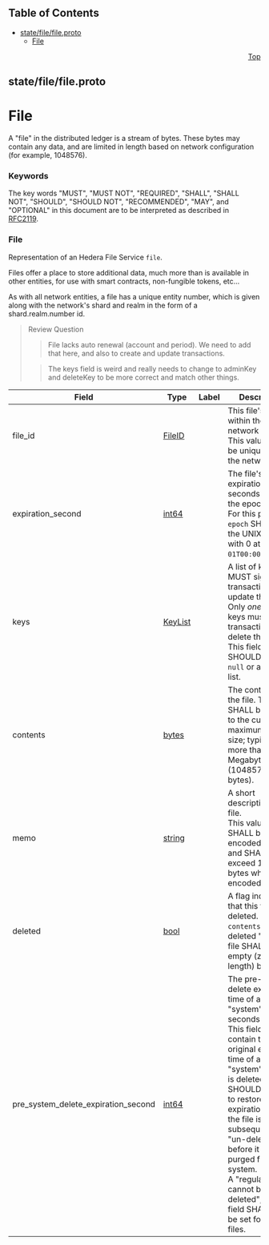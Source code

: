 ## Table of Contents

- [state/file/file.proto](#state_file_file-proto)
    - [File](#proto-File)
  



<a name="state_file_file-proto"></a>
<p align="right"><a href="#top">Top</a></p>

## state/file/file.proto
# File
A "file" in the distributed ledger is a stream of bytes. These bytes may contain any data, and
are limited in length based on network configuration (for example, 1048576).


### Keywords
The key words "MUST", "MUST NOT", "REQUIRED", "SHALL", "SHALL NOT",
"SHOULD", "SHOULD NOT", "RECOMMENDED", "MAY", and "OPTIONAL" in this
document are to be interpreted as described in [RFC2119](https://www.ietf.org/rfc/rfc2119).


<a name="proto-File"></a>

### File
Representation of an Hedera File Service `file`.

Files offer a place to store additional data, much more than is available in other entities,
for use with smart contracts, non-fungible tokens, etc...

As with all network entities, a file has a unique entity number, which is given along
with the network's shard and realm in the form of a shard.realm.number id.

> Review Question
>> File lacks auto renewal (account and period).  We need to add that here, and also to
>> create and update transactions.
>
>> The keys field is weird and really needs to change to adminKey and deleteKey to be more
>> correct and match other things.


| Field | Type | Label | Description |
| ----- | ---- | ----- | ----------- |
| file_id | [FileID](#proto-FileID) |  | This file's ID within the global network state.<br/> This value SHALL be unique within the network. |
| expiration_second | [int64](#int64) |  | The file's expiration time in seconds since the epoch.<br/> For this purpose, `epoch` SHALL be the UNIX epoch with 0 at `1970-01-01T00:00:00.000Z`. |
| keys | [KeyList](#proto-KeyList) |  | A list of keys that MUST sign any transaction to update this file.<br/> Only _one_ of these keys must sign a transaction to delete the file.<br/> This field SHOULD NOT be `null` or an empty list. |
| contents | [bytes](#bytes) |  | The contents of the file. This SHALL be limited to the current maximum file size; typically no more than 1 Megabyte (1048576 bytes). |
| memo | [string](#string) |  | A short description of the file.<br/> This value, if set, SHALL be encoded UTF-8 and SHALL NOT exceed 100 bytes when so encoded. |
| deleted | [bool](#bool) |  | A flag indicating that this file is deleted. The `contents` of a deleted "regular" file SHALL be an empty (zero length) bytes. |
| pre_system_delete_expiration_second | [int64](#int64) |  | The pre-system-delete expiration time of a deleted "system" file, in seconds.<br/> This field SHALL contain the original expiration time of a "system" file that is deleted. This SHOULD be used to restore that expiration time if the file is subsequently "un-deleted" before it is purged from the system.<br/> A "regular" file cannot be "un-deleted", so this field SHALL NOT be set for those files. |





 <!-- end messages -->

 <!-- end enums -->

 <!-- end HasExtensions -->

 <!-- end services -->


